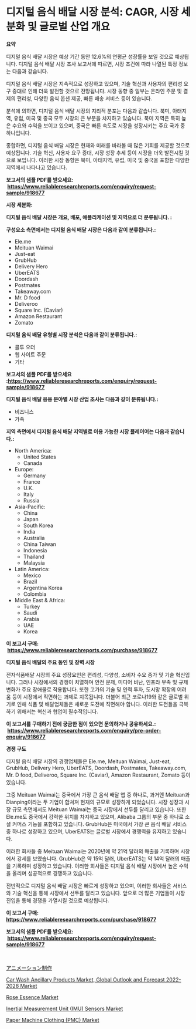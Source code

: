 <p><h1>디지털 음식 배달 시장 분석: CAGR, 시장 세분화 및 글로벌 산업 개요</h1></p><p><strong>요약</strong></p>
<p><p>디지털 음식 배달 시장은 예상 기간 동안 12.6%의 연평균 성장률을 보일 것으로 예상됩니다. 디지털 음식 배달 시장 조사 보고서에 따르면, 시장 조건에 따라 나열된 특정 정보는 다음과 같습니다.</p><p>디지털 음식 배달 시장은 지속적으로 성장하고 있으며, 기술 혁신과 사용자의 편리성 요구 증대로 인해 더욱 발전할 것으로 전망됩니다. 시장 동향 중 일부는 온라인 주문 및 결제의 편리성, 다양한 음식 옵션 제공, 빠른 배송 서비스 등이 있습니다.</p><p>분석에 의하면, 디지털 음식 배달 시장의 지리적 분포는 다음과 같습니다. 북미, 아태지역, 유럽, 미국 및 중국 모두 시장의 큰 부분을 차지하고 있습니다. 북미 지역은 특히 높은 수요와 수익을 보이고 있으며, 중국은 빠른 속도로 시장을 성장시키는 주요 국가 중 하나입니다.</p><p>종합하면, 디지털 음식 배달 시장은 현재와 미래를 바라볼 때 많은 기회를 제공할 것으로 예상됩니다. 기술 혁신, 사용자 요구 증대, 시장 성장 추세 등이 시장을 더욱 발전시킬 것으로 보입니다. 이러한 시장 동향은 북미, 아태지역, 유럽, 미국 및 중국을 포함한 다양한 지역에서 나타나고 있습니다.</p></p>
<p><strong>보고서의 샘플 PDF를 받으세요: &nbsp;<a href="https://www.reliableresearchreports.com/enquiry/request-sample/918677">https://www.reliableresearchreports.com/enquiry/request-sample/918677</a></strong></p>
<p><strong>시장 세분화:</strong></p>
<p><strong> 디지털 음식 배달 시장은 개요, 배포, 애플리케이션 및 지역으로 더 분류됩니다. :</strong></p>
<p><strong>구성요소 측면에서는 디지털 음식 배달 시장은 다음과 같이 분류됩니다.:</strong></p>
<p><ul><li>Ele.me</li><li>Meituan Waimai</li><li>Just-eat</li><li>GrubHub</li><li>Delivery Hero</li><li>UberEATS</li><li>Doordash</li><li>Postmates</li><li>Takeaway.com</li><li>Mr. D food</li><li>Deliveroo</li><li>Square Inc. (Caviar)</li><li>Amazon Restaurant</li><li>Zomato</li></ul></p>
<p><strong> 디지털 음식 배달 유형별 시장 분석은 다음과 같이 분류됩니다.:</strong></p>
<p><ul><li>콜투 오더</li><li>웹 사이트 주문</li><li>기타</li></ul></p>
<p><strong>보고서의 샘플 PDF를 받으세요 :<a href="https://www.reliableresearchreports.com/enquiry/request-sample/918677">https://www.reliableresearchreports.com/enquiry/request-sample/918677</a></strong></p>
<p><strong> 디지털 음식 배달 응용 분야별 시장 산업 조사는 다음과 같이 분류됩니다.:</strong></p>
<p><ul><li>비즈니스</li><li>가족</li></ul></p>
<p><strong>지역 측면에서 디지털 음식 배달 지역별로 이용 가능한 시장 플레이어는 다음과 같습니다.:</strong></p>
<p><ul>
    <li>
        North America:
        <ul>
            <li>United States</li>
            <li>Canada</li>
        </ul>
    </li>
    <li>
        Europe:
        <ul>
            <li>Germany</li>
            <li>France</li>
            <li>U.K.</li>
            <li>Italy</li>
            <li>Russia</li>
        </ul>
    </li>
    <li>
        Asia-Pacific:
        <ul>
            <li>China</li>
            <li>Japan</li>
            <li>South Korea</li>
            <li>India</li>
            <li>Australia</li>
            <li>China Taiwan</li>
            <li>Indonesia</li>
            <li>Thailand</li>
            <li>Malaysia</li>
        </ul>
    </li>
    <li>
        Latin America:
        <ul>
            <li>Mexico</li>
            <li>Brazil</li>
            <li>Argentina Korea</li>
            <li>Colombia</li>
        </ul>
    </li>
    <li>
        Middle East & Africa:
        <ul>
            <li>Turkey</li>
            <li>Saudi</li>
            <li>Arabia</li>
            <li>UAE</li>
            <li>Korea</li>
        </ul>
    </li>
    </ul></p>
<p><strong>이 보고서 구매: &nbsp;<a href="https://www.reliableresearchreports.com/purchase/918677">https://www.reliableresearchreports.com/purchase/918677</a></strong></p>
<p><strong>디지털 음식 배달의 주요 동인 및 장벽 시장</strong></p>
<p><p>전자식품배달 시장의 주요 성장요인은 편리성, 다양성, 소비자 수요 증가 및 기술 혁신입니다. 그러나 시장에서의 경쟁이 치열하며 안전 문제, 미디어 비난, 인프라 부족 및 규제 변화가 주요 장애물로 작용합니다. 또한 고가의 기술 및 인력 투자, 도시망 확장의 어려움 등이 시장에서 직면하는 과제로 지목됩니다. 더불어 최근 코로나19와 같은 글로벌 위기로 인해 식품 및 배달업체들은 새로운 도전에 직면해야 합니다. 이러한 도전들을 극복하기 위해서는 혁신과 협업이 필수적입니다.</p></p>
<p><strong>이 보고서를 구매하기 전에 궁금한 점이 있으면 문의하거나 공유하세요.: &nbsp;<a href="https://www.reliableresearchreports.com/enquiry/pre-order-enquiry/918677">https://www.reliableresearchreports.com/enquiry/pre-order-enquiry/918677</a></strong></p>
<p><strong>경쟁 구도</strong></p>
<p><p>디지털 음식 배달 시장의 경쟁업체들은 Ele.me, Meituan Waimai, Just-eat, GrubHub, Delivery Hero, UberEATS, Doordash, Postmates, Takeaway.com, Mr. D food, Deliveroo, Square Inc. (Caviar), Amazon Restaurant, Zomato 등이 있습니다.</p><p>그중 Meituan Waimai는 중국에서 가장 큰 음식 배달 앱 중 하나로, 과거엔 Meituan과 Dianping이라는 두 기업이 합쳐져 현재의 규모로 성장하게 되었습니다. 시장 성장과 시장 규모 측면에서도 Meituan Waimai는 중국 시장에서 선두를 달리고 있습니다. 또한 Ele.me도 중국에서 강력한 위치를 차지하고 있으며, Alibaba 그룹의 부문 중 하나로 소셜 커머스 기능을 포함하고 있습니다. GrubHub은 미국에서 가장 큰 음식 배달 서비스 중 하나로 성장하고 있으며, UberEATS는 글로벌 시장에서 경쟁력을 유지하고 있습니다.</p><p>이러한 회사들 중 Meituan Waimai는 2020년에 약 21억 달러의 매출을 기록하며 시장에서 강세를 보였습니다. GrubHub은 약 15억 달러, UberEATS는 약 14억 달러의 매출을 기록하며 성장하고 있습니다. 이러한 회사들은 디지털 음식 배달 시장에서 높은 수익을 올리며 성공적으로 경쟁하고 있습니다.</p><p>전반적으로 디지털 음식 배달 시장은 빠르게 성장하고 있으며, 이러한 회사들은 서비스와 기술 혁신을 통해 시장에서 선두를 달리고 있습니다. 앞으로 더 많은 기업들이 시장 진입을 통해 경쟁을 가열시킬 것으로 예상됩니다.</p></p>
<p><strong>이 보고서 구매: &nbsp; <a href="https://www.reliableresearchreports.com/purchase/918677">https://www.reliableresearchreports.com/purchase/918677</a></strong></p>
<p><strong>보고서의 샘플 PDF를 받으세요: &nbsp;<a href="https://www.reliableresearchreports.com/enquiry/request-sample/918677">https://www.reliableresearchreports.com/enquiry/request-sample/918677</a></strong><strong></strong></p>
<p>&nbsp;</p>
<p><p><a href="https://github.com/nxboeu02965442/Market-Research-Report-List-1/blob/main/2570617183914.md">アニメーション制作</a></p><p><a href="https://simplistic-meeting-7ee.notion.site/Car-Wash-Ancillary-Products-Market-Global-Outlook-and-Forecast-2022-2028-Market-Size-Global-Indust-0bede94a4d82420dbccd376c1d4de78b">Car Wash Ancillary Products Market, Global Outlook and Forecast 2022-2028 Market</a></p><p><a href="https://view.publitas.com/reportprime-1/rose-essence-market-analysis-examines-its-scope-on-growth-opportunities-and-forecasted-trends-spanning-from-2024-to-2031/">Rose Essence Market</a></p><p><a href="https://issuu.com/reportprime-2/docs/inertial-measurement-unit-imu-sensors-market-size-">Inertial Measurement Unit (IMU) Sensors Market</a></p><p><a href="https://github.com/rahu1506/Market-Research-Report-List-3/blob/main/paper-machine-clothing-pmc-market.md">Paper Machine Clothing (PMC) Market</a></p></p>